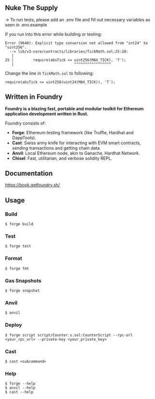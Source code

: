 ## Nuke The Supply

-> To run tests, please add an .env file and fill out necessary variables as seen in .env.example

If you run into this error while building or testing:
```shell
Error (9640): Explicit type conversion not allowed from "int24" to "uint256".
  --> lib/v3-core/contracts/libraries/TickMath.sol:25:28:
   |
25 |         require(absTick <= uint256(MAX_TICK), 'T');
   |                            ^^^^^^^^^^^^^^^^^
```

Change the line in `TickMath.sol` to following:

`require(absTick <= uint256(uint24(MAX_TICK)), 'T');`


## Written in Foundry

**Foundry is a blazing fast, portable and modular toolkit for Ethereum application development written in Rust.**

Foundry consists of:

-   **Forge**: Ethereum testing framework (like Truffle, Hardhat and DappTools).
-   **Cast**: Swiss army knife for interacting with EVM smart contracts, sending transactions and getting chain data.
-   **Anvil**: Local Ethereum node, akin to Ganache, Hardhat Network.
-   **Chisel**: Fast, utilitarian, and verbose solidity REPL.

## Documentation

https://book.getfoundry.sh/

## Usage

### Build

```shell
$ forge build
```

### Test

```shell
$ forge test
```

### Format

```shell
$ forge fmt
```

### Gas Snapshots

```shell
$ forge snapshot
```

### Anvil

```shell
$ anvil
```

### Deploy

```shell
$ forge script script/Counter.s.sol:CounterScript --rpc-url <your_rpc_url> --private-key <your_private_key>
```

### Cast

```shell
$ cast <subcommand>
```

### Help

```shell
$ forge --help
$ anvil --help
$ cast --help
```
